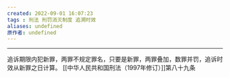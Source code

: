 ```yaml
---
created: 2022-09-01 16:07:23
tags : 刑法 刑罚消灭制度 追溯时效
aliases: undefined
原作者: undefined
---
```

---
追诉期限内犯新罪，两罪不规定罪名，只要是新罪，两罪叠加，数罪并罚，追诉时效从新罪之日计算。
[[中华人民共和国刑法（1997年修订）]]第八十九条



